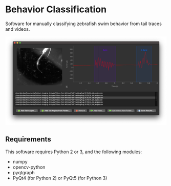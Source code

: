 # Behavior Classification
Software for manually classifying zebrafish swim behavior from tail traces and videos.

![Screenshot](Screenshot.png)

## Requirements
This software requires Python 2 or 3, and the following modules:
* numpy
* opencv-python
* pyqtgraph
* PyQt4 (for Python 2) or PyQt5 (for Python 3)
